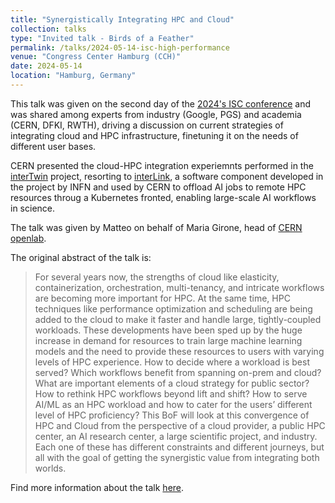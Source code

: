 ```yaml
---
title: "Synergistically Integrating HPC and Cloud"
collection: talks
type: "Invited talk - Birds of a Feather"
permalink: /talks/2024-05-14-isc-high-performance
venue: "Congress Center Hamburg (CCH)"
date: 2024-05-14
location: "Hamburg, Germany"
---
```


This talk was given on the second day of the [2024's ISC conference](https://www.isc-hpc.com/)
and was shared among experts from
industry (Google, PGS) and academia (CERN, DFKI, RWTH), driving a discussion on
current strategies of integrating cloud and HPC infrastructure,
finetuning it on the needs of different user bases.

CERN presented the cloud-HPC integration experiemnts performed in the [interTwin](https://www.intertwin.eu/)
project, resorting to [interLink](https://github.com/interTwin-eu/interLink), a software component developed
in the project by INFN and used by CERN to offload AI jobs to remote HPC resources throug a Kubernetes fronted,
enabling large-scale AI workflows in science.

The talk was given by Matteo on behalf of Maria Girone, head of [CERN openlab](https://openlab.cern/).

The original abstract of the talk is:

> For several years now, the strengths of cloud like elasticity, containerization, orchestration, multi-tenancy, and intricate workflows are becoming more important for HPC. At the same time, HPC techniques like performance optimization and scheduling are being added to the cloud to make it faster and handle large, tightly-coupled workloads. These developments have been sped up by the huge increase in demand for resources to train large machine learning models and the need to provide these resources to users with varying levels of HPC experience. How to decide where a workload is best served? Which workflows benefit from spanning on-prem and cloud? What are important elements of a cloud strategy for public sector? How to rethink HPC workflows beyond lift and shift? How to serve AI/ML as an HPC workload and how to cater for the users’ different level of HPC proficiency? This BoF will look at this convergence of HPC and Cloud from the perspective of a cloud provider, a public HPC center, an AI research center, a large scientific project, and industry. Each one of these has different constraints and different journeys, but all with the goal of getting the synergistic value from integrating both worlds.

Find more information about the talk [here](https://app.swapcard.com/event/isc-high-performance-2024/planning/UGxhbm5pbmdfMTgyNjc5Nw==).
